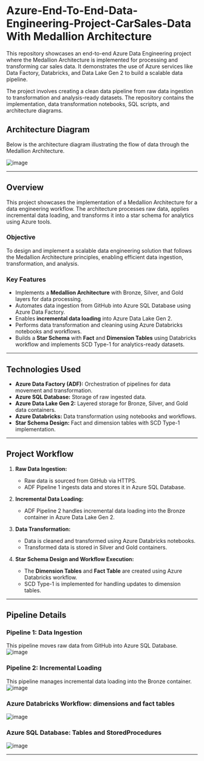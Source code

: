 # **Azure-End-To-End-Data-Engineering-Project-CarSales-Data With Medallion Architecture**

This repository showcases an end-to-end Azure Data Engineering project where the Medallion Architecture is implemented for processing and transforming car sales data. It demonstrates the use of Azure services like Data Factory, Databricks, and Data Lake Gen 2 to build a scalable data pipeline.

The project involves creating a clean data pipeline from raw data ingestion to transformation and analysis-ready datasets. The repository contains the implementation, data transformation notebooks, SQL scripts, and architecture diagrams.

## **Architecture Diagram**  
Below is the architecture diagram illustrating the flow of data through the Medallion Architecture.  

![image](https://github.com/user-attachments/assets/4fe90069-f8e9-4658-abcf-1e0264518172)

---

## **Overview**  
This project showcases the implementation of a Medallion Architecture for a data engineering workflow. The architecture processes raw data, applies incremental data loading, and transforms it into a star schema for analytics using Azure tools.

### **Objective**  
To design and implement a scalable data engineering solution that follows the Medallion Architecture principles, enabling efficient data ingestion, transformation, and analysis.

### **Key Features**  
- Implements a **Medallion Architecture** with Bronze, Silver, and Gold layers for data processing.  
- Automates data ingestion from GitHub into Azure SQL Database using Azure Data Factory.  
- Enables **incremental data loading** into Azure Data Lake Gen 2.  
- Performs data transformation and cleaning using Azure Databricks notebooks and workflows.  
- Builds a **Star Schema** with **Fact** and **Dimension Tables** using Databricks workflow and implements SCD Type-1 for analytics-ready datasets.

---

## **Technologies Used**  
- **Azure Data Factory (ADF):** Orchestration of pipelines for data movement and transformation.  
- **Azure SQL Database:** Storage of raw ingested data.  
- **Azure Data Lake Gen 2:** Layered storage for Bronze, Silver, and Gold data containers.  
- **Azure Databricks:** Data transformation using notebooks and workflows.  
- **Star Schema Design:** Fact and dimension tables with SCD Type-1 implementation.  

---

## **Project Workflow**  

1. **Raw Data Ingestion:**  
   - Raw data is sourced from GitHub via HTTPS.  
   - ADF Pipeline 1 ingests data and stores it in Azure SQL Database.  

2. **Incremental Data Loading:**  
   - ADF Pipeline 2 handles incremental data loading into the Bronze container in Azure Data Lake Gen 2.  

3. **Data Transformation:**  
   - Data is cleaned and transformed using Azure Databricks notebooks.  
   - Transformed data is stored in Silver and Gold containers.  

4. **Star Schema Design and Workflow Execution:**  
   - The **Dimension Tables** and **Fact Table** are created using Azure Databricks workflow.  
   - SCD Type-1 is implemented for handling updates to dimension tables.  

---

## **Pipeline Details**  

### **Pipeline 1: Data Ingestion**  
This pipeline moves raw data from GitHub into Azure SQL Database.  
![image](https://github.com/user-attachments/assets/55ef7742-7be6-496b-8141-3596286c377d)


### **Pipeline 2: Incremental Loading**  
This pipeline manages incremental data loading into the Bronze container.  
![image](https://github.com/user-attachments/assets/4ff1d24b-b6d5-40a3-842f-358552270969)

### **Azure Databricks Workflow: dimensions and fact tables**  

 ![image](https://github.com/user-attachments/assets/fa3c1295-5e00-42ce-aedc-d3b47a558f02)

### **Azure SQL Database: Tables and StoredProcedures**  

![image](https://github.com/user-attachments/assets/abea55b8-9a30-48f4-b633-c200d312fcbc)

---



